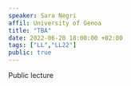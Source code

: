 ```yaml
---
speaker: Sara Negri
affil: University of Genoa
title: "TBA"
date: 2022-06-20 18:00:00 +02:00
tags: ["LL","LL22"]
public: true
---
```

Public lecture
